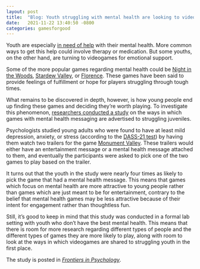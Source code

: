 ```yaml
---
layout: post
title:  "Blog: Youth struggling with mental health are looking to videogames for help"
date:   2021-11-22 13:40:50 -0800
categories: gamesforgood
---
```


Youth are especially <a href = "https://ontario.cmha.ca/documents/child-and-youth-mental-health-signs-and-symptoms/" target = "_blank"><u>in need of help</u></a> with their mental health. More common ways to get this help could involve therapy or medication. But some youths, on the other hand, are turning to videogames for emotional support.

Some of the more popular games regarding mental health could be <a href = "http://www.nightinthewoods.com" target = "_blank"><u>Night in the Woods</u></a>, <a href = "https://www.stardewvalley.net/" target = "_blank"><u>Stardew Valley</u></a>, or <a href = "https://annapurnainteractive.com/games/florence/" target = "_blank"><u>Florence</u></a>. These games have been said to provide feelings of fulfillment or hope for players struggling through tough times.

What remains to be discovered in depth, however, is how young people end up finding these games and deciding they’re worth playing. To investigate this phenomenon, <a href = "https://www.frontiersin.org/articles/10.3389/fpsyg.2018.01837/full" target = "_blank"><u>researchers conducted a study</u></a> on the ways in which games with mental health messaging are advertised to struggling juveniles.

Psychologists studied young adults who were found to have at least mild depression, anxiety, or stress (according to the <a href = "https://arc.psych.wisc.edu/self-report/depression-anxiety-stress-scale-21-dass21/" target = "_blank"><u>DASS-21 test</u></a>) by having them watch two trailers for the game <a href = "https://www.monumentvalleygame.com/" target = "_blank"><u>Monument Valley</u></a>. These trailers would either have an entertainment message or a mental health message attached to them, and eventually the participants were asked to pick one of the two games to play based on the trailer.

It turns out that the youth in the study were nearly four times as likely to pick the game that had a mental health message. This means that games which focus on mental health are more attractive to young people rather than games which are just meant to be for entertainment, contrary to the belief that mental health games may be less attractive because of their intent for engagement rather than thoughtless fun.

Still, it’s good to keep in mind that this study was conducted in a formal lab setting with youth who don’t have the best mental health. This means that there is room for more research regarding different types of people and the different types of games they are more likely to play, along with room to look at the ways in which videogames are shared to struggling youth in the first place.

The study is posted in <a href = "https://www.frontiersin.org/articles/10.3389/fpsyg.2018.01837/full" target = "_blank"><u><i>Frontiers in Psychology</i></u></a>.
